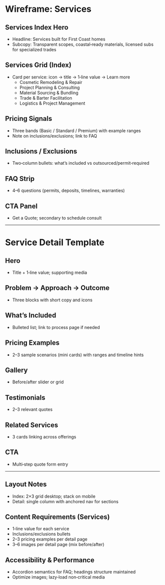 # Wireframe: Services

## Services Index Hero
- Headline: Services built for First Coast homes
- Subcopy: Transparent scopes, coastal‑ready materials, licensed subs for specialized trades

## Services Grid (Index)
- Card per service: icon → title → 1‑line value → Learn more
  - Cosmetic Remodeling & Repair
  - Project Planning & Consulting
  - Material Sourcing & Bundling
  - Trade & Barter Facilitation
  - Logistics & Project Management

## Pricing Signals
- Three bands (Basic / Standard / Premium) with example ranges
- Note on inclusions/exclusions; link to FAQ

## Inclusions / Exclusions
- Two‑column bullets: what’s included vs outsourced/permit‑required

## FAQ Strip
- 4–6 questions (permits, deposits, timelines, warranties)

## CTA Panel
- Get a Quote; secondary to schedule consult

---

# Service Detail Template

## Hero
- Title + 1‑line value; supporting media

## Problem → Approach → Outcome
- Three blocks with short copy and icons

## What’s Included
- Bulleted list; link to process page if needed

## Pricing Examples
- 2–3 sample scenarios (mini cards) with ranges and timeline hints

## Gallery
- Before/after slider or grid

## Testimonials
- 2–3 relevant quotes

## Related Services
- 3 cards linking across offerings

## CTA
- Multi‑step quote form entry

---

## Layout Notes
- Index: 2×3 grid desktop; stack on mobile
- Detail: single column with anchored nav for sections

## Content Requirements (Services)
- 1‑line value for each service
- Inclusions/exclusions bullets
- 2–3 pricing examples per detail page
- 3–6 images per detail page (mix before/after)

## Accessibility & Performance
- Accordion semantics for FAQ; headings structure maintained
- Optimize images; lazy‑load non‑critical media
